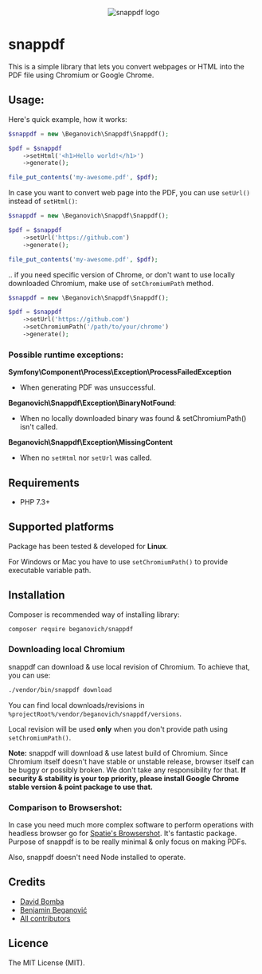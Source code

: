 <p align="center">
    <img src="https://raw.githubusercontent.com/beganovich/snappdf/master/cover.png" alt="snappdf logo">
</p>

# snappdf
This is a simple library that lets you convert webpages or HTML into the PDF file using Chromium or Google Chrome.

## Usage:

Here's quick example, how it works:

```php
$snappdf = new \Beganovich\Snappdf\Snappdf();

$pdf = $snappdf
    ->setHtml('<h1>Hello world!</h1>')
    ->generate();

file_put_contents('my-awesome.pdf', $pdf);
```

In case you want to convert web page into the PDF, you can use `setUrl()` instead of `setHtml()`:

```php
$snappdf = new \Beganovich\Snappdf\Snappdf();

$pdf = $snappdf
    ->setUrl('https://github.com')
    ->generate();

file_put_contents('my-awesome.pdf', $pdf);
```

.. if you need specific version of Chrome, or don't want to use locally downloaded Chromium, make use of `setChromiumPath` method.

```php
$snappdf = new \Beganovich\Snappdf\Snappdf();

$pdf = $snappdf
    ->setUrl('https://github.com')
    ->setChromiumPath('/path/to/your/chrome')
    ->generate();
```

### Possible runtime exceptions:
**Symfony\Component\Process\Exception\ProcessFailedException**
- When generating PDF was unsuccessful.
  
**Beganovich\Snappdf\Exception\BinaryNotFound**:
- When no locally downloaded binary was found & setChromiumPath() isn't called.

**Beganovich\Snappdf\Exception\MissingContent**
- When no `setHtml` nor `setUrl` was called.

## Requirements
- PHP 7.3+

## Supported platforms
Package has been tested & developed for **Linux**.

For Windows or Mac you have to use `setChromiumPath()` to provide executable variable path.

## Installation
Composer is recommended way of installing library:

```bash
composer require beganovich/snappdf
```

### Downloading local Chromium
snappdf can download & use local revision of Chromium. To achieve that, you can use:

```bash
./vendor/bin/snappdf download
```

You can find local downloads/revisions in `%projectRoot%/vendor/beganovich/snappdf/versions`.

Local revision will be used **only** when you don't provide path using `setChromiumPath()`.

**Note:** snappdf will download & use latest build of Chromium. Since Chromium itself doesn't have stable or unstable release, browser itself can be buggy or possibly broken. We don't take any responsibility for that. **If security & stability is your top priority, please install Google Chrome stable version & point package to use that.** 

### Comparison to Browsershot:
In case you need much more complex software to perform operations with headless browser go for [Spatie's Browsershot](https://github.com/spatie/browsershot). It's fantastic package.
Purpose of snappdf is to be really minimal & only focus on making PDFs.

Also, snappdf doesn't need Node installed to operate.
## Credits
- [David Bomba](https://github.com/turbo124)
- [Benjamin Beganović](https://github.com/beganovich)
- [All contributors](https://github.com/beganovich/chromium-pdf/contributors)

## Licence
The MIT License (MIT).
